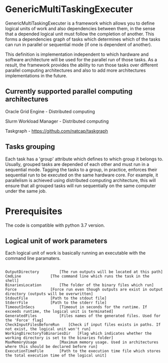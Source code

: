 # GenericMultiTaskingExecuter

GenericMultiTaskingExecuter is a framework which allows you to define logical units of work and also dependencies between them, in the sense that a depended logical unit must follow the completion of another. This forms a dependencies graph of tasks which determines which of the tasks can run in parallel or sequential mode (if one is dependent of another).

This definition is implementation independent to which hardware and software architecture will be used for the parallel run of those tasks. As a result, the framework provides the ability to run those tasks over different parallel computing architectures and also to add more architectures implementations in the future.

## Currently supported parallel computing architectures

Oracle Grid Engine - Distributed computing

Slurm Workload Manager - Distributed computing

Taskgraph - https://github.com/natcap/taskgraph

## Tasks grouping 

Each task has a 'group' attribute which defines to which group it belongs to. Usually, grouped tasks are depended of each other and must run in a sequential mode. Tagging the tasks to a group, in practice, enforces their sequential run to be executed on the same hardware core. For example, it parallelism is achieved using distributed computing architecture, this will ensure that all grouped tasks will run sequentially on the same computer under the same job.

# Prerequisites
The code is compatible with python 3.7 version.

## Logical unit of work parameters

Each logical unit of work is basically running an executable with the command line paramaters.
```

OutputDirectory			[The run outputs will be located at this path]
CmdLine				[The command line which runs the task in the shell]
BinariesLocation		[The folder of the binary files which run]
Force				[Force run even though outputs are exist in output directory (outputs will be overwritten]
StdoutFile			[Path to the stdout file]
StderrFile			[Path to the stderr file]
TimeoutInSecs			[Timeout in seconds for the runtime. If exceeds runtime, the logical unit is terminated]
GeneratedFiles			[Files names of the generated files. Used for the 'Force' flag]
CheckInputFilesBeforeRun	[Check if input files exists in paths. If not exist, the logical unit won't run]
WorkingDirectoryToBinariesDir	[Flag which indicates whether the working directory is set to the binaries folder]
MaxMemoryUsage			[Maximum memory usage. Used in architectures where this should be declared before run]
ExecutionTimeFile		[Path to the execution time file which stores the total execution time of the logical unit]

```


<!--- If you use this project in your work please cite: 
If you use this project in your work please cite: 
> "Machine-Learning Based Objective Function Selection for Community Detection ",  
>
> Bornstein, Asa and Hendler, Danny and Rubin, Amir,
>

# How to use?

Write a csv file containing task names, group names and dependencies defined. You must define for each task the parameters described above.
 
The source-code repository contains a sample of this csv file.

For an execution run the following:

```sh
$ python3.7 GenericMultiTasking.py <parallel computing architecture> <path_to_csv_file>
```

parallel computing architecture parameter can be one of the following: 'taskgraph', 'slurm' or 'sge'

An example for running tasks declared in 'activation_params_df_slurm.csv' file in Slurm distributed computing mode: 

```sh
$ python3.7 GenericMultiTasking.py slurm activation_params_df_slurm.csv
```













